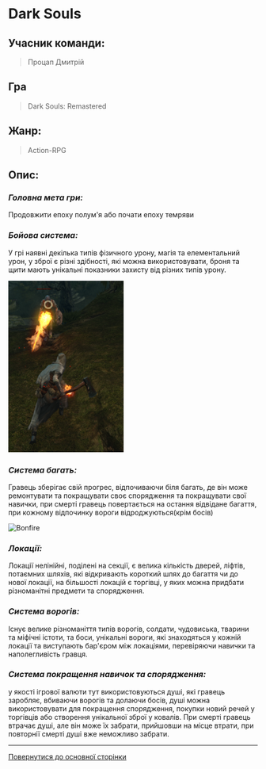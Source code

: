 # Dark Souls
## Учасник команди: 
> Процап Дмитрій

## Гра
> Dark Souls: Remastered

## Жанр:
> Action-RPG

## Опис:

### *Головна мета гри:*

Продовжити епоху полум'я або почати епоху темряви

### *Бойова система:*
У грі наявні декілька типів фізичного урону, магія та елементальний урон, у зброї є різні здібності, які можна використовувати, броня та щити мають унікальні показники захисту від різних типів урону.

![Combat system](../images/g1/combat.png)

### *Система багать:*
Гравець зберігає свій прогрес, відпочиваючи біля багать, де він може ремонтувати та покращувати своє спорядження та покращувати свої навички, при смерті гравець повертається на остання відвідане багаття, при кожному відпочинку вороги відроджуються(крім босів) 

![Bonfire](../images/g1/image2.png)

### *Локації:*
Локації нелінійні, поділені на секції, є велика кількість дверей, ліфтів, потаємних шляхів, які відкривають короткий шлях до багаття чи до нової локації, на більшості локацій є торгівці, у яких можна придбати різноманітні предмети та спорядження.

### *Система ворогів:*
Існує велике різноманіття типів ворогів, солдати, чудовиська, тварини та міфічні істоти, та боси, унікальні вороги, які знаходяться у кожній локації та виступають бар'єром між локаціями, перевіряючи навички та наполегливість гравця.

### *Система покращення навичок та спорядження:*
 у якості ігрової валюти тут використовуються душі, які гравець заробляє, вбиваючи ворогів та долаючи босів, душі можна використовувати для покращення спорядження, покупки новий речей у торгівців або створення унікальної зброї у ковалів. При смерті гравець втрачає душі, але він може їх забрати, прийшовши на місце втрати, при повторнії смерті душі вже неможливо забрати.

---
[Повернутися до основної сторінки](../README.md)